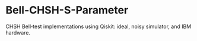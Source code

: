 # Bell-CHSH-S-Parameter
CHSH Bell‑test implementations using Qiskit: ideal, noisy simulator, and IBM hardware.
